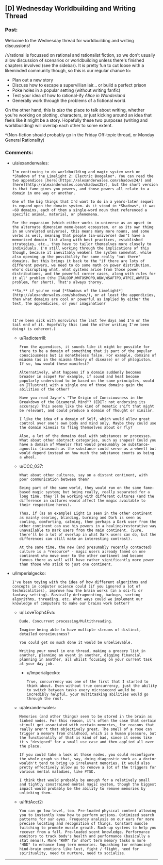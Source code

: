 ## [D] Wednesday Worldbuilding and Writing Thread

### Post:

Welcome to the Wednesday thread for worldbuilding and writing discussions!

/r/rational is focussed on rational and rationalist fiction, so we don't usually allow discussion of scenarios or worldbuilding unless there's finished chapters involved (see the sidebar).  It *is* pretty fun to cut loose with a likeminded community though, so this is our regular chance to:

* Plan out a new story
* Discuss how to escape a supervillian lair... or build a perfect prison
* Poke holes in a popular setting (without writing fanfic)
* Test your idea of how to rational-ify *Alice in Wonderland*
* Generally work through the problems of a fictional world.

On the other hand, this is *also* the place to talk about writing, whether you're working on plotting, characters, or just kicking around an idea that feels like it might be a story. Hopefully these two purposes (writing and worldbuilding) will overlap each other to some extent.

^(Non-fiction should probably go in the Friday Off-topic thread, or Monday General Rationality)


### Comments:

- u/alexanderwales:
  ```
  I'm continuing to do worldbuilding and magic system work on *Shadows of the Limelight 2: Electric Boogaloo*. You can read the two appendices [here](https://alexanderwales.com/shadows24/) and [here](http://alexanderwales.com/shadows25/), but the short version is that fame gives you powers, and those powers all relate to a domain in one way or another.

  One of the big things that I'd want to do in a years-later sequel is expand upon the domain system. As it stood in *Shadows*, it was ~60 domains, each of them a single-word noun that referenced a specific animal, material, or phenomena.

  For the expansion (which either works in-universe as an upset in the alternate dimension meme-beast ecosystem, or as its own thing in an unrelated universe), this means many more nouns, and some verbs as well, meaning that people (in-universe) don't have a memorized domain list along with best practices, established strategies, etc., they have to tailor themselves more closely to individuals. I'm still working through the implications of this though, because it inevitably weakens the system somewhat, while also opening up the possibility for some really "out there" domains. But this brings it back to the "if there are lots of different powers, we need to do some math on power distribution, who's disrupting what, what systems arise from those power distributions, and the powerful corner cases, along with rules for it all" problem (the ITALODP,WNTOSMOPD,WDW,WSAFTPD,ATPCC,AWRFIA problem, for short). That's always thorny.

  **So,** if you've read [*Shadows of the Limelight*](http://alexanderwales.com/shadows/), or at least the appendicies, then what domains are cool or powerful as implied by either the text, the appendicies, or your imagination?



  (I've been sick with norovirus the last few days and I'm on the tail end of it. Hopefully this (and the other writing I've been doing) is coherent.)
  ```

  - u/Radioterrill:
    ```
    From the appendices, it sounds like it might be possible for there to be a domain of something that is part of the popular consciousness but is nonetheless false. For example, domains of miasma (as in the miasma theory of disease) or of phlogiston. If so, how would these manifest?

    Alternatively, what happens if a domain suddenly becomes broader in scope? For example, if sound and heat become popularly understood to be based on the same principles, would an Illustrati with a single one of those domains gain the abilities of the other?

    Have you read Jayne's "The Origin of Consciousness in the Breakdown of the Bicameral Mind"? (EDIT: not endorsing its accuracy) This seems like the kind of memetic shift that might be relevant, and could produce a domain of Thought or similar.

    I like the idea of a domain of Self, which would allow great control over one's own body and mind only. Maybe they could use the domain kinesis to fling themselves about or fly?

    Also, a lot of the domains deal with substances or processes. What about other abstract categories, such as shapes? Could you have a domain of Wheels? That would presumably be substance-agnostic (inasmuch as the substance could serve as a wheel) but would depend instead on how much the substance counts as being a wheel.
    ```

  - u/CCC_037:
    ```
    What about other cultures, say on a distant continent, with poor communication between them?

    Being part of the same world, they would run on the same fame-based magic system; but being really, really separated for a long time, they'll be working with different cultures (and the difference in cultures would affect the magic available to their respective heros).

    Thus, if (as an example) Light is seen in the other continent as mainly searing, blinding, burning and Dark is seen as cooling, comforting, calming, then perhaps a Dark user from the other continent can use his powers in a healing/restorative way unavailable to Dark users from the main continent. (Sure, there'll be a lot of overlap in what Dark users can do, but the differences can still make an interesting contrast).

    At the same time, the new (and presumably recently contacted) culture is a *resource* - magic users already famed on one continent who move over to the other continent and become famous there as well will have rather significantly more power than those who stick to just one continent.
    ```

- u/Imperialgecko:
  ```
  I've been toying with the idea of how different algorithms and concepts in computer science could (if you ignored a lot of technicalities), improve how the brain works (in a sci-fi or fantasy setting). Basically defragmenting, backups, sorting algorithms, threading, etc. What ways could we implement our knowledge of computers to make our brains work better?
  ```

  - u/ILoveToph4Eva:
    ```
    Dude. Concurrent processing/Multithreading.

    Imagine being able to have multiple streams of distinct, detailed consciousness?

    You could get so much done it would be unbelievable.

    Writing your novel in one thread, making a grocery list in another, planning an event in another, digging financial planning in another, all whilst focusing on your current task at your day job.
    ```

    - u/Imperialgecko:
      ```
      True, concurrency was one of the first that I started to think about. Even without true concurrency, just the ability to switch between tasks every microsecond would be incredibly helpful, your multitasking abilities would go through the roof.
      ```

  - u/alexanderwales:
    ```
    Memories (and other things) seem to be stored in the brain as linked nodes. For this reason, it's often the case that certain stimuli get associated with certain memories, for reasons that really aren't that objectively great. The smell of a rose can trigger a memory from childhood, which is a human pleasure, but the functionality of that is kind of bad, since it seems like it's "designed" for a small use case and then applied all over the place.

    If you could take a look at those nodes, you could reconfigure the whole graph so that, say, doing diagnostic work as a doctor wouldn't tend to bring up irrelevant memories. It would also pretty effectively allow us to remove a lot of the triggers for various mental maladies, like PTSD.

    I think that would probably be enough for a relatively small and tightly constrained mental magic system, though the biggest impact would probably be the ability to remove memories by unlinking them.
    ```

  - u/iftttAcct2:
    ```
    You can go low-level, too. Pre-loaded physical content allowing you to instantly know how to perform actions. Optimized search patterns for our eyes. Frequency analysis on our ears for more precise locating and recognition of things. Constant muscle twitching to promote muscle growth. Back-up systems to help you recover from a fall. Pre-loaded scent knowledge. Performance monitors to track body's health and performance (basically a stat menu!). More "RAM" for short term memory tasks & more "HDD" to enhance long term memories. Squashing (or enhancing) hind-brain emotions like lust, fight / flight, need for spirituality, need to nurture, need to socialize.
    ```

---

